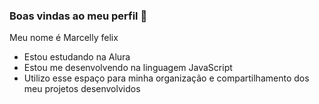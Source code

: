 ### Boas vindas ao meu perfil 💙

Meu nome é Marcelly felix

- Estou estudando na Alura
- Estou me desenvolvendo na linguagem JavaScript
- Utilizo esse espaço para minha organização e compartilhamento dos meu projetos desenvolvidos
